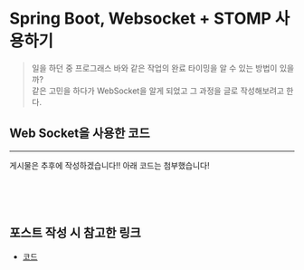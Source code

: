 # Spring Boot, Websocket + STOMP 사용하기

> 일을 하던 중 프로그래스 바와 같은 작업의 완료 타이밍을 알 수 있는 방법이 있을까?  
> 같은 고민을 하다가 WebSocket을 알게 되었고 그 과정을 글로 작성해보려고 한다.

## Web Socket을 사용한 코드
***

게시물은 추후에 작성하겠습니다!! 아래 코드는 첨부했습니다!
<div style="height: 50px;"></div>


## 포스트 작성 시 참고한 링크
- [코드](https://github.com/ChoiSeungWoo98/webSocket-example)
